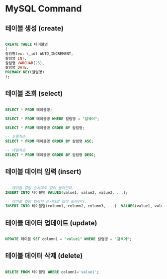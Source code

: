 # MySQL Command

## 테이블 생성 (create)

```SQL

CREATE TABLE 테이블명
(
칼럼명(ex: \_id) AUTO_INCREMENT,
칼럼명 INT,
칼럼명 VARCHAR(25),
칼럼명 DATE,
PRIMARY KEY(칼럼명)
);

```

## 테이블 조회 (select)

```SQL

SELECT * FROM 테이블명;

SELECT * FROM 테이블명 WHERE 칼럼명 = "검색어";

SELECT * FROM 테이블명 ORDER BY 칼럼명;

-- 오름차순
SELECT * FROM 테이블명 ORDER BY 칼럼명 ASC;

-- 내림차순
SELECT * FROM 테이블명 ORDER BY 칼럼명 DESC;

```

## 테이블 데이터 입력 (insert)

```SQL

-- 테이블 칼럼 순서대로 값이 들어간다.
INSERT INTO 테이블명 VALUES(value1, value2, value3, ...);

-- 테이블 칼럼 입력한 순서대로 값이 들어간다.
INSERT INTO 테이블명(column1, column2, column3, ...)  VALUES(value1, value2, value3, ...);

```

## 테이블 데이터 업데이트 (update)

```SQL

UPDATE 테이블 SET column1 = "value1" WHERE 칼럼명 = "검색어";

```

## 테이블 데이터 삭제 (delete)

```SQL

DELETE FROM 테이블명 WHERE column1='value1';

```
